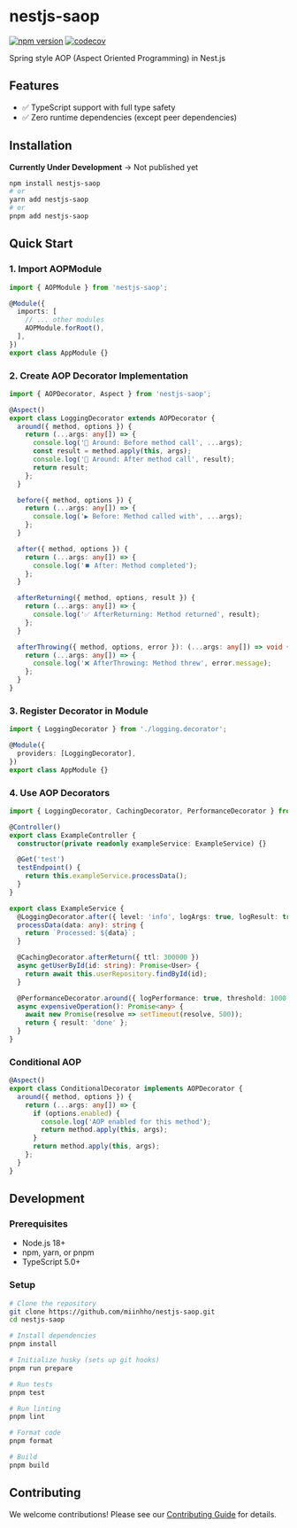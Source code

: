 # nestjs-saop

[![npm version](https://badge.fury.io/js/nestjs-saop.svg)](https://badge.fury.io/js/nestjs-saop)
[![codecov](https://codecov.io/github/miinhho/nestjs-saop/graph/badge.svg?token=XXUGSS0MWV)](https://codecov.io/github/miinhho/nestjs-saop)

Spring style AOP (Aspect Oriented Programming) in Nest.js

## Features

- ✅ TypeScript support with full type safety
- ✅ Zero runtime dependencies (except peer dependencies)

## Installation

**Currently Under Development**
-> Not published yet

```bash
npm install nestjs-saop
# or
yarn add nestjs-saop
# or
pnpm add nestjs-saop
```

## Quick Start

### 1. Import AOPModule

```ts
import { AOPModule } from 'nestjs-saop';

@Module({
  imports: [
    // ... other modules
    AOPModule.forRoot(),
  ],
})
export class AppModule {}
```

### 2. Create AOP Decorator Implementation

```ts
import { AOPDecorator, Aspect } from 'nestjs-saop';

@Aspect()
export class LoggingDecorator extends AOPDecorator {
  around({ method, options }) {
    return (...args: any[]) => {
      console.log('🔄 Around: Before method call', ...args);
      const result = method.apply(this, args);
      console.log('🔄 Around: After method call', result);
      return result;
    };
  }

  before({ method, options }) {
    return (...args: any[]) => {
      console.log('▶️ Before: Method called with', ...args);
    };
  }

  after({ method, options }) {
    return (...args: any[]) => {
      console.log('⏹️ After: Method completed');
    };
  }

  afterReturning({ method, options, result }) {
    return (...args: any[]) => {
      console.log('✅ AfterReturning: Method returned', result);
    };
  }

  afterThrowing({ method, options, error }): (...args: any[]) => void {
    return (...args: any[]) => {
      console.log('❌ AfterThrowing: Method threw', error.message);
    };
  }
}
```

### 3. Register Decorator in Module

```ts
import { LoggingDecorator } from './logging.decorator';

@Module({
  providers: [LoggingDecorator],
})
export class AppModule {}
```

### 4. Use AOP Decorators

```ts
import { LoggingDecorator, CachingDecorator, PerformanceDecorator } from 'example-path';

@Controller()
export class ExampleController {
  constructor(private readonly exampleService: ExampleService) {}

  @Get('test')
  testEndpoint() {
    return this.exampleService.processData();
  }
}

export class ExampleService {
  @LoggingDecorator.after({ level: 'info', logArgs: true, logResult: true })
  processData(data: any): string {
    return `Processed: ${data}`;
  }

  @CachingDecorator.afterReturn({ ttl: 300000 }) 
  async getUserById(id: string): Promise<User> {
    return await this.userRepository.findById(id);
  }

  @PerformanceDecorator.around({ logPerformance: true, threshold: 1000 })
  async expensiveOperation(): Promise<any> {
    await new Promise(resolve => setTimeout(resolve, 500));
    return { result: 'done' };
  }
}
```

### Conditional AOP

```ts
@Aspect()
export class ConditionalDecorator implements AOPDecorator {
  around({ method, options }) {
    return (...args: any[]) => {
      if (options.enabled) {
        console.log('AOP enabled for this method');
        return method.apply(this, args);
      }
      return method.apply(this, args);
    };
  }
}
```

## Development

### Prerequisites

- Node.js 18+
- npm, yarn, or pnpm
- TypeScript 5.0+

### Setup

```bash
# Clone the repository
git clone https://github.com/miinhho/nestjs-saop.git
cd nestjs-saop

# Install dependencies
pnpm install

# Initialize husky (sets up git hooks)
pnpm run prepare

# Run tests
pnpm test

# Run linting
pnpm lint

# Format code
pnpm format

# Build
pnpm build
```

## Contributing

We welcome contributions! Please see our [Contributing Guide](CONTRIBUTING.md) for details.
